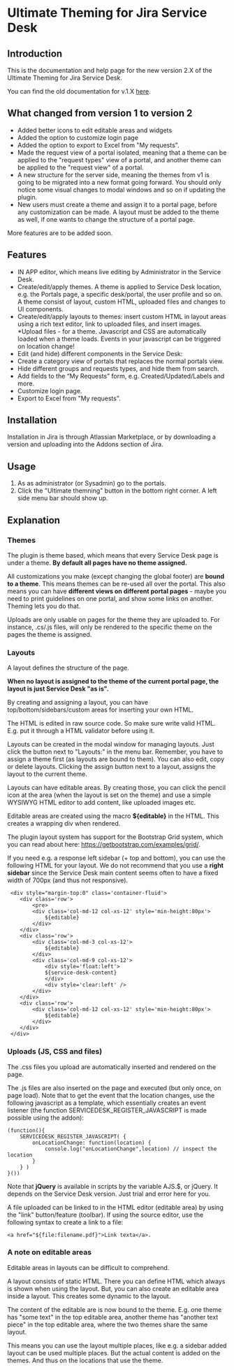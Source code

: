 # Ultimate Theming for Jira Service Desk

## Introduction

This is the documentation and help page for the new version 2.X of the Ultimate Theming for Jira Service Desk.

You can find the old documentation for v.1.X [here](https://pronto-plugins.herokuapp.com/ultimate.html).

## What changed from version 1 to version 2

* Added better icons to edit editable areas and widgets
* Added the option to customize login page
* Added the option to export to Excel from "My requests".
* Made the request view of a portal isolated, meaning that a theme can be applied to the "request types" view of a portal, and another theme can be applied to the "request view" of a portal.
* A new structure for the server side, meaning the themes from v1 is going to be migrated into a new format going forward. You should only notice some visual changes to modal windows and so on if updating the plugin.
* New users must create a theme and assign it to a portal page, before any customization can be made. A layout must be added to the theme as well, if one wants to change the structure of a portal page.


More features are to be added soon.

## Features

* IN APP editor, which means live editing by Administrator in the Service Desk.
* Create/edit/apply themes. A theme is applied to Service Desk location, e.g. the Portals page, a specific desk/portal, the user profile and so on. A theme consist of layout, custom HTML, uploaded files and changes to UI components.
* Create/edit/apply layouts to themes: insert custom HTML in layout areas using a rich text editor, link to uploaded files, and insert images.
*Upload files - for a theme. Javascript and CSS are automatically loaded when a theme loads. Events in your javascript can be triggered on location change!
* Edit (and hide) different components in the Service Desk:
* Create a category view of portals that replaces the normal portals view.
* Hide different groups and requests types, and hide them from search.
* Add fields to the “My Requests” form, e.g. Created/Updated/Labels and more.
* Customize login page.
* Export to Excel from "My requests".

## Installation

Installation in Jira is through Atlassian Marketplace, or by downloading a version and uploading into the Addons section of Jira. 

## Usage 

1. As as administrator (or Sysadmin) go to the portals.
2. Click the "Ultimate themning" button in the bottom right corner. A left side menu bar should show up.

## Explanation

### Themes

<a name="themes"></a>

The plugin is theme based, which means that every Service Desk page is under a theme. **By default all pages have no theme assigned.**

All customizations you make (except changing the global footer) are **bound to a theme**. This means themes can be re-used all over the portal. This also means you can have **different views on different portal pages** - maybe you need to print guidelines on one portal, and show some links on another. Theming lets you do that.

Uploads are only usable on pages for the theme they are uploaded to. For instance, .cs/.js files, will only be rendered to the specific theme on the pages the theme is assigned.

### Layouts

<a name="layout"></a>

A layout defines the structure of the page. 

**When no layout is assigned to the theme of the current portal page, the layout is just Service Desk "as is".**

By creating and assigning a layout, you can have top/bottom/sidebars/custom areas for inserting your own HTML.

The HTML is edited in raw source code. So make sure write valid HTML. E.g. put it through a HTML validator before using it.

Layouts can be created in the modal window for managing layouts. Just click the button next to "Layouts:" in the menu bar. Remember, you have to assign a theme first (as layouts are bound to them). You can also edit, copy or delete layouts. Clicking the assign button next to a layout, assigns the layout to the current theme. 

Layouts can have editable areas. By creating those, you can click the pencil icon at the area (when the layout is set on the theme) and use a simple WYSIWYG HTML editor to add content, like uploaded images etc.

Editable areas are created using the macro **${editable}** in the HTML. This creates a wrapping div when rendered.

The plugin layout system has support for the Bootstrap Grid system, which you can read about here: https://getbootstrap.com/examples/grid/.

If you need e.g. a response left sidebar (+ top and bottom), you can use the following HTML for your layout. We do not recommend that you use a **right sidebar** since the Service Desk main content seems often to have a fixed width of 700px (and thus not responsive).

```
 <div style="margin-top:0" class='container-fluid'>
    <div class='row'>
        <pre>
        <div class='col-md-12 col-xs-12' style='min-height:80px'>
            ${editable}
        </div>
    </div>
    <div class='row'>
        <div class='col-md-3 col-xs-12'>
            ${editable}
        </div>
        <div class='col-md-9 col-xs-12'>
            <div style='float:left'>
            ${service-desk-content}
            </div>
            <div style='clear:left' />
        </div>
    </div>
    <div class='row'>
        <div class='col-md-12 col-xs-12' style='min-height:80px'>
            ${editable}
        </div>
    </div>
 </div>
```

### Uploads (JS, CSS and files)

<a name="uploads"></a>

The .css files you upload are automatically inserted and rendered on the page.

The .js files are also inserted on the page and executed (but only once, on page load). Note that to get the event that the location changes, use the following javascript as a template, which essentially creates an event listener (the function SERVICEDESK_REGISTER_JAVASCRIPT is made possible using the addon):

```
(function(){
    SERVICEDESK_REGISTER_JAVASCRIPT( {
        onLocationChange: function(location) {
            console.log("onLocationChange",location) // inspect the location
        }
    } )
}())
```

Note that **jQuery** is available in scripts by the variable AJS.$, or jQuery. It depends on the Service Desk version. Just trial and error here for you.

A file uploaded can be linked to in the HTML editor (editable area) by using the "link" button/feature (toolbar). If using the source editor, use the following syntax to create a link to a file: 
```
<a href="${file:filename.pdf}">Link texta</a>.
```

### A note on editable areas

Editable areas in layouts can be difficult to comprehend.

A layout consists of static HTML. There you can define HTML which always is shown when using the layout. But, you can also create an editable area inside a layout. This creates some dynamic to the layout.

The content of the editable are is now bound to the theme. E.g. one theme has "some text" in the top editable area, another theme has "another text piece" in the top editable area, where the two themes share the same layout.

This means you can use the layout multiple places, like e.g. a sidebar added layout can be used multiple places. But the actual content is added on the themes. And thus on the locations that use the theme.

